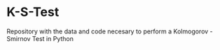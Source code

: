 # K-S-Test
Repository with the data and code necesary to perform a Kolmogorov - Smirnov Test in Python
